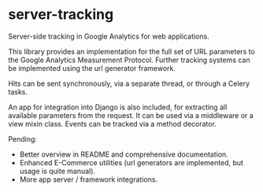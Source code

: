 # server-tracking

Server-side tracking in Google Analytics for web applications.

This library provides an implementation for the full set of URL parameters to the Google Analytics Measurement Protocol.
Further tracking systems can be implemented using the url generator framework.

Hits can be sent synchronously, via a separate thread, or through a Celery tasks.

An app for integration into Django is also included, for extracting all available parameters from the request. It can be
used via a middleware or a view mixin class. Events can be tracked via a method decorator.

Pending:

* Better overview in README and comprehensive documentation.
* Enhanced E-Commerce utilities (url generators are implemented, but usage is quite manual).
* More app server / framework integrations.
